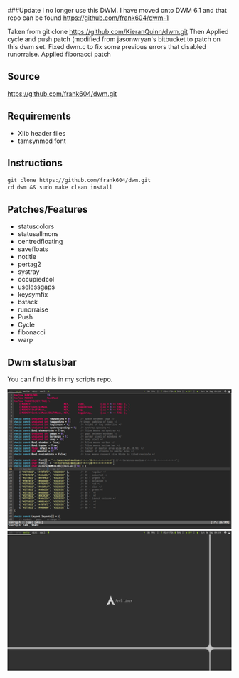 ###Update
I no longer use this DWM.  I have moved onto DWM 6.1 and that repo can be found
https://github.com/frank604/dwm-1


Taken from git clone https://github.com/KieranQuinn/dwm.git
Then Applied cycle and push patch (modified from jasonwryan's bitbucket to patch on this dwm set.
Fixed dwm.c to fix some previous errors that disabled runorraise.
Applied fibonacci patch

Source
-----------
https://github.com/frank604/dwm.git

Requirements
------------
* Xlib header files
* tamsynmod font

Instructions
------------

    git clone https://github.com/frank604/dwm.git
    cd dwm && sudo make clean install
    
    
Patches/Features
----------------
* statuscolors
* statusallmons
* centredfloating
* savefloats
* notitle
* pertag2
* systray
* occupiedcol
* uselessgaps
* keysymfix
* bstack
* runorraise
* Push
* Cycle
* fibonacci
* warp


Dwm statusbar
----------------
You can find this in my scripts repo.


![Screenshot](screenshot3.png "vim monacle")
![Screenshot](screenshot2.png "clean")
